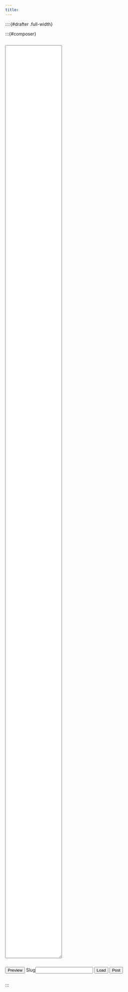 ```yaml
---
title:
---
```


<!--
::::{#drafter}

:::{#composer}

<div style="font-variant-numeric: lining-nums tabular-nums" class="sourceCode unicode" data-lang="Markdown"><pre><code><textarea id="post" style="min-height: 40vh">---
title: Draft
author:
- "[@MonoidMusician](https://cofree.coffee/~verity/)"
---

</textarea></code></pre></div>
<div><button id="post_post">Preview!</button></div>

:::

<hr id="divider" class="full-width"/>

<iframe name="posted_post" src="" class="full-width" style="border: none;"></iframe>

::::
-->

<style>
  #drafter {
    display: flex;
  }
  #composer {
    flex: 0.3;
    flex-basis: 200px;
    padding: 0 calc(2% + 8px);
    height: 100vh;
  }
  #posted_post {
    flex: 0.7;
    height: 100vh;
  }
  #posts > li {
    margin: 0;
  }
</style>

::::{#drafter .full-width}

:::{#composer}

<div style="font-variant-numeric: lining-nums tabular-nums" class="sourceCode unicode" data-lang="Markdown"><pre><code><textarea id="markdown" style="min-height: calc(75vh - 40px - 40px)"></textarea></code></pre></div>

<div>
  <button id="preview" class="big">Preview</button>
  <label class="input-wrapper text"><span>Slug</span><input class="terminal" id="slug"/></label>
  <button id="load" class="big">Load</button>
  <button id="post" class="big add">Post</button>

  <ul id="posts" style="max-height: calc(10vh + 20px); overflow: auto; border-width: 1px; border-color: #2372ffaa; border-radius: 4px;">
  </ul>
</div>

:::

<iframe id="posted_post" src="" style="border: none;"></iframe>

::::

<script>
  const the = (...arg) => document.getElementById(...arg);
  async function preview() {
    const r = await fetch('http://localhost:5656', {
      method: 'PUT', body: the("markdown").value,
    });
    the("posted_post").srcdoc = await r.text();
  };
  async function load() {
    let slug = the("slug").value;
    if (!slug) {
      if (!the("markdown").value.trim()) {
        slug = "new";
      } else {
        return;
      }
    }
    const r = await fetch('http://localhost:5656/' + slug, {
      method: 'GET',
    });
    the("markdown").value = await r.text();
    preview();
  }
  async function post() {
    if (!the("slug").value || !the("markdown").value) return;
    const r = await fetch('http://localhost:5656/' + the("slug").value, {
      method: 'POST', body: the("markdown").value,
    });
    the("posted_post").srcdoc = await r.text();
  };
  the("preview").addEventListener("click", () => preview());
  the("load").addEventListener("click", () => load());
  the("post").addEventListener("click", () => post());
  load();
  the("posts").addEventListener("dblclick", e => {
    if (e.target.nodeName === 'LI') {
      the("slug").value = e.target.textContent;
      e.preventDefault();
      load();
      window.getSelection().removeAllRanges();
      return true;
    }
  });
  fetch('http://localhost:5656').then(r => r.json()).then(posts => {
    posts.sort();
    for (let post of posts) {
      the("posts").appendChild(Object.assign(document.createElement("li"), {
        textContent: post,
      }));
    }
  });
</script>

